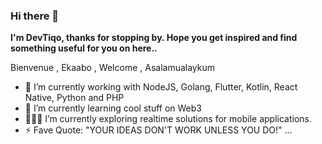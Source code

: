 ### Hi there 👋


**I'm DevTiqo, thanks for stopping by. Hope you get inspired and find something useful for you on here..** 

Bienvenue , Ekaabo , Welcome  , Asalamualaykum 

- 🔭 I’m currently working with  NodeJS, Golang, Flutter, Kotlin, React Native, Python and PHP
- 🌱 I’m currently learning cool stuff on Web3
- 👨🏽‍💻 I’m currently exploring realtime solutions for mobile applications.
- ⚡ Fave Quote: "YOUR IDEAS DON'T WORK UNLESS YOU DO!" ...

